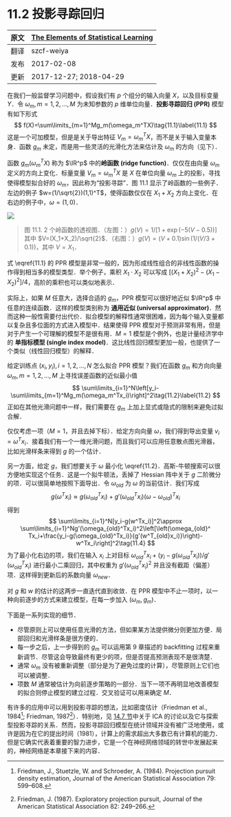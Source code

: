 # 11.2 投影寻踪回归

| 原文   | [The Elements of Statistical Learning](https://web.stanford.edu/~hastie/ElemStatLearn/printings/ESLII_print12.pdf) |
| ---- | ---------------------------------------- |
| 翻译   | szcf-weiya                               |
| 发布 | 2017-02-08 |
|更新| 2017-12-27; 2018-04-29|

在我们一般监督学习问题中，假设我们有 $p$ 个组分的输入向量 $X$，以及目标变量 $Y$．令 $\omega_m,m=1,2,\ldots, M$ 为未知参数的 $p$ 维单位向量．**投影寻踪回归 (PPR)** 模型有如下形式
$$
f(X)=\sum\limits_{m=1}^Mg_m(\omega_m^TX)\tag{11.1}\label{11.1}
$$
这是一个可加模型，但是是关于导出特征 $V_m=\omega_m^TX$，而不是关于输入变量本身．函数 $g_m$ 未定，而是用一些灵活的光滑化方法来估计及 $\omega_m$ 的方向（见下）．

函数 $g_m(\omega_m^TX)$ 称为 $\IR^p$ 中的**岭函数 (ridge function)**．仅仅在由向量 $\omega_m$ 定义的方向上变化．标量变量 $V_m=\omega_m^TX$ 是 $X$ 在单位向量 $\omega_m$ 上的投影，寻找使得模型拟合好的 $\omega_m$，因此称为“投影寻踪”．图 11.1 显示了岭函数的一些例子．左边的例子 $w=(1/\sqrt{2})(1,1)^T$，使得函数仅仅在 $X_1+X_2$ 方向上变化．在右边的例子中，$\omega=(1,0)$．

![](../img/11/fig11.1.png)

> 图 11.1. 2 个岭函数的透视图．（左图：）$g(V)=1/[1+\exp(-5(V-0.5))]$ 其中 $V=(X_1+X_2)/\sqrt{2}$．（右图：）$g(V)=(V+0.1)\sin(1/(V/3+0.1))$，其中 $V=X_1$．

式 \eqref{11.1} 的 PPR 模型是非常一般的，因为形成线性组合的非线性函数的操作得到相当多的模型类型．举个例子，乘积 $X_1\cdot X_2$ 可以写成 $[(X_1+X_2)^2-(X_1-X_2)^2]/4$，高阶的乘积也可以类似地表示．

实际上，如果 $M$ 任意大，选择合适的 $g_m$，PPR 模型可以很好地近似 $\IR^p$ 中任意的连续函数．这样的模型类别称为 **通用近似 (universal approximator)**．然而这种一般性需要付出代价．拟合模型的解释性通常很困难，因为每个输入变量都以复杂且多位面的方式进入模型中．结果使得 PPR 模型对于预测非常有用，但是对于产生一个可理解的模型不是很有用．$M=1$ 模型是个例外，也是计量经济学中的 **单指标模型 (single index model)**．这比线性回归模型更加一般，也提供了一个类似（线性回归模型）的解释．

给定训练点 $(x_i,y_i),i=1,2,\ldots,N$ 怎么拟合 PPR 模型？我们在函数 $g_m$ 和方向向量 $\omega_m,m=1,2,\ldots,M$ 上寻找误差函数的近似最小值
$$
\sum\limits_{i=1}^N\left[y_i-\sum\limits_{m=1}^Mg_m(\omega_m^Tx_i)\right]^2\tag{11.2}\label{11.2}
$$
正如在其他光滑问题中一样，我们需要在 $g_m$ 上加上显式或隐式的限制来避免过拟合解．

仅仅考虑一项（$M=1$，并且去掉下标）．给定方向向量 $\omega$，我们得到导出变量 $v_i=\omega^Tx_i$．接着我们有一个一维光滑问题，而且我们可以应用任意散点图光滑器，比如光滑样条来得到 $g$ 的一个估计．

另一方面，给定 $g$，我们想要关于 $\omega$ 最小化 \eqref{11.2}．高斯-牛顿搜索可以很方便地实现这个任务．这是一个拟牛顿法，丢掉了 Hessian 阵中关于 $g$ 二阶微分的项．可以很简单地按照下面导出．令 $\omega_{old}$ 为 $\omega$ 的当前估计．我们写成
$$
g(\omega^Tx_i)\approx g(\omega_{old}^Tx_i)+g'(\omega_{old}^Tx_i)(\omega-\omega_{old})^Tx_i\tag{11.3}
$$
得到
$$
\sum\limits_{i=1}^N[y_i-g(w^Tx_i)]^2\approx \sum\limits_{i=1}^Ng'(\omega_{old}^Tx_i)^2\left[\left(\omega_{old}^	Tx_i+\frac{y_i-g(\omega_{old}^Tx_i)}{g'(w^T_{old}x_i)}\right)-w^Tx_i\right]^2\tag{11.4}
$$
为了最小化右边的项，我们在输入 $x_i$ 上对目标 $\omega_{old}^Tx_i+(y_i-g(\omega_{old}^Tx_i))/g'(\omega_{old}^Tx_i)$ 进行最小二乘回归，其中权重为 $g'(\omega_{old}^Tx_i)^2$ 并且没有截距（偏差）项．这样得到更新后的系数向量 $\omega_{new}$．

对 $g$ 和 $w$ 的估计的这两步一直迭代直到收敛．在 PPR 模型中不止一项时，以一种向前逐步的方式来建立模型，在每一步加入 $(\omega_m,g_m)$．

下面是一系列实现的细节．

- 尽管原则上可以使用任意光滑的方法，但如果某方法提供微分则更加方便．局部回归和光滑样条是很方便的．
- 每一步之后，上一步得到的 $g_m$ 可以运用第 9 章描述的 backfitting 过程来重新调节．尽管这会导致最终有更少的项，但是否提高预测表现不是很清楚．
- 通常 $\omega_m$ 没有被重新调整（部分是为了避免过度的计算），尽管原则上它们也可以被调整．
- 项数 $M$ 通常被估计为向前逐步策略的一部分．当下一项不再明显地改善模型的拟合则停止模型的建立过程．交叉验证可以用来确定 $M$．

有许多的应用中可以用到投影寻踪的想法，比如密度估计（Friedman et al., 1984[^1]; Friedman, 1987[^2]）．特别地，见 [14.7 节](../14-Unsupervised-Learning/14.7-Independent-Component-Analysis-and-Exploratory-Projection-Pursuit/index.html)中关于 ICA 的讨论以及它与探索型投影寻踪的关系．然而，投影寻踪回归模型在统计领域并没有被广泛地使用，或许是因为在它的提出时间（1981），计算上的需求超出大多数已有计算机的能力．但是它确实代表着重要的智力进步，它是一个在神经网络领域的转世中发展起来的，神经网络是本章接下来的内容．

[^1]: Friedman, J., Stuetzle, W. and Schroeder, A. (1984). Projection pursuit density estimation, Journal of the American Statistical Association 79: 599–608.
[^2]: Friedman, J. (1987). Exploratory projection pursuit, Journal of the American Statistical Association 82: 249–266.
